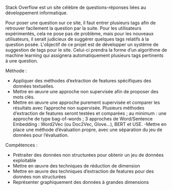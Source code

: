 Stack Overflow est un site célèbre de questions-réponses liées au développement informatique.

Pour poser une question sur ce site, il faut entrer plusieurs tags afin de retrouver facilement la question par la suite. Pour les utilisateurs expérimentés, cela ne pose pas de problème, 
mais pour les nouveaux utilisateurs, il serait judicieux de suggérer quelques tags relatifs à la question posée.
L'objectif de ce projet est de développer un système de suggestion de tags pour le site.
Celui-ci prendra la forme d’un algorithme de machine learning qui assignera automatiquement plusieurs tags pertinents à une question.

Méthode :
- Appliquer des méthodes d’extraction de features spécifiques des données textuelles.
- Mettre en œuvre une approche non supervisée afin de proposer des mots clés.
- Mettre en œuvre une approche purement supervisée et comparer les résultats avec l’approche non supervisée. Plusieurs méthodes d’extraction de features seront testées et comparées ; au minimum :
une approche de type bag-of-words ; 3 approches de Word/Sentence Embedding : Word2Vec (ou Doc2Vec, Glove…), BERT et USE. 
-Mettre en place une méthode d’évaluation propre, avec une séparation du jeu de données pour l’évaluation.

Compétences :

- Prétraiter des données non structurées pour obtenir un jeu de données exploitable
- Mettre en œuvre des techniques de réduction de dimension
- Mettre en œuvre des techniques d’extraction de features pour des données non structurées
- Représenter graphiquement des données à grandes dimensions
